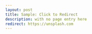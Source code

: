 ```yaml
---
layout: post
title: Sample: Click to Redirect
description: with no page entry here
redirect: https://unsplash.com
---
```

